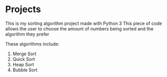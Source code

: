 # Projects

This is my sorting algorithm project made with Python 3
This piece of code allows the user to choose the amount of numbers being sorted and the algorithm they prefer

These algorithms include:
1. Merge Sort
2. Quick Sort
3. Heap Sort
4. Bubble Sort
